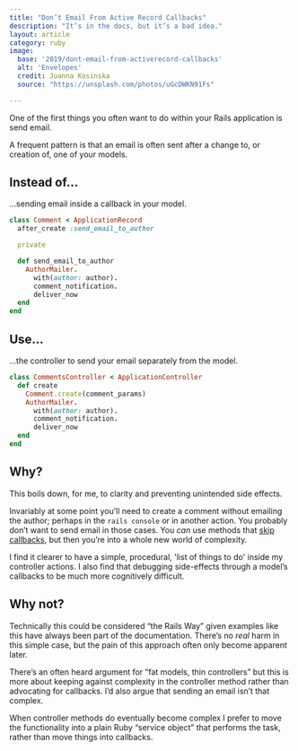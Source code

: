 ```yaml
---
title: "Don’t Email From Active Record Callbacks"
description: "It’s in the docs, but it’s a bad idea."
layout: article
category: ruby
image:
  base: '2019/dont-email-from-activerecord-callbacks'
  alt: 'Envelopes'
  credit: Joanna Kosinska
  source: "https://unsplash.com/photos/uGcDWKN91Fs"

---
```


One of the first things you often want to do within your Rails application is send email.

A frequent pattern is that an email is often sent after a change to, or creation of, one of your models.


## Instead of…

…sending email inside a callback in your model.

```ruby
class Comment < ApplicationRecord
  after_create :send_email_to_author

  private

  def send_email_to_author
    AuthorMailer.
      with(author: author).
      comment_notification.
      deliver_now
  end
end
```


## Use…

…the controller to send your email separately from the model.

```ruby
class CommentsController < ApplicationController
  def create
    Comment.create(comment_params)
    AuthorMailer.
      with(author: author).
      comment_notification.
      deliver_now
  end
end
```


## Why?

This boils down, for me, to clarity and preventing unintended side effects.

Invariably at some point you’ll need to create a comment without emailing the author; perhaps in the `rails console` or in another action. You probably don’t want to send email in those cases. You _can_ use methods that [skip callbacks](https://guides.rubyonrails.org/active_record_callbacks.html#skipping-callbacks), but then you’re into a whole new world of complexity.

I find it clearer to have a simple, procedural, 'list of things to do' inside my controller actions. I also find that debugging side-effects through a model’s callbacks to be much more cognitively difficult.


## Why not?

Technically this could be considered “the Rails Way” given examples like this have always been part of the documentation. There’s no _real_ harm in this simple case, but the pain of this approach often only become apparent later.

There’s an often heard argument for “fat models, thin controllers” but this is more about keeping against complexity in the controller method rather than advocating for callbacks. I’d also argue that sending an email isn’t that complex.

When controller methods do eventually become complex I prefer to move the functionality into a plain Ruby “service object” that performs the task, rather than move things into callbacks.
